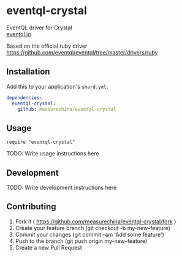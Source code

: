 # eventql-crystal

EventQL driver for Crystal  
[eventql.io](http://eventql.io)


Based on the official ruby driver  
https://github.com/eventql/eventql/tree/master/drivers/ruby


## Installation

Add this to your application's `shard.yml`:

```yaml
dependencies:
  eventql-crystal:
    github: measurechina/eventql-crystal
```

## Usage

```crystal
require "eventql-crystal"
```

TODO: Write usage instructions here

## Development

TODO: Write development instructions here

## Contributing

1. Fork it ( https://github.com/measurechina/eventql-crystal/fork )
2. Create your feature branch (git checkout -b my-new-feature)
3. Commit your changes (git commit -am 'Add some feature')
4. Push to the branch (git push origin my-new-feature)
5. Create a new Pull Request
